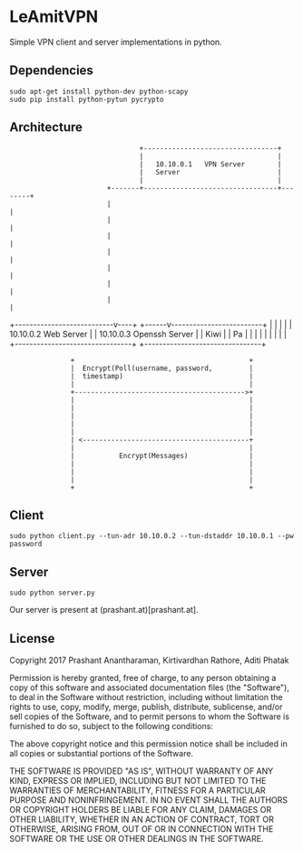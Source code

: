 # LeAmitVPN
Simple VPN client and server implementations in python.

## Dependencies

```shell
sudo apt-get install python-dev python-scapy
sudo pip install python-pytun pycrypto
```

## Architecture

                                    +---------------------------------+
                                    |                                 |
                                    |   10.10.0.1   VPN Server        |
                                    |   Server                        |
                                    |                                 |
                            +-------+---------------------------------+--------+
                            |                                                  |
                            |                                                  |
                            |                                                  |
                            |                                                  |
                            |                                                  |
                            |                                                  |
                            |                                                  |
+---------------------------v----+                                      +------v-------------------------+
|                                |                                      |                                |
|   10.10.0.2  Web Server        |                                      |   10.10.0.3   Openssh Server   |
|   Kiwi                         |                                      |   Pa                           |
|                                |                                      |                                |
|                                |                                      |                                |
+--------------------------------+                                      +--------------------------------+





                   +                                           +
                   |  Encrypt(Poll(username, password,         |
                   |  timestamp)                               |
                   |                                           |
                   +------------------------------------------>+
                   |                                           |
                   |                                           |
                   |                                           |
                   |                                           |
                   |                                           |
                   | <-----------------------------------------+
                   |                                           |
                   |           Encrypt(Messages)               |
                   |                                           |
                   |                                           |
                   |                                           |
                   +                                           +


## Client

```shell
sudo python client.py --tun-adr 10.10.0.2 --tun-dstaddr 10.10.0.1 --pw password
```

## Server

```shell
sudo python server.py
```

Our server is present at (prashant.at)[prashant.at].


## License
Copyright 2017 Prashant Anantharaman, Kirtivardhan Rathore, Aditi Phatak

Permission is hereby granted, free of charge, to any person obtaining a copy of this software and associated documentation files (the "Software"), to deal in the Software without restriction, including without limitation the rights to use, copy, modify, merge, publish, distribute, sublicense, and/or sell copies of the Software, and to permit persons to whom the Software is furnished to do so, subject to the following conditions:

The above copyright notice and this permission notice shall be included in all copies or substantial portions of the Software.

THE SOFTWARE IS PROVIDED "AS IS", WITHOUT WARRANTY OF ANY KIND, EXPRESS OR IMPLIED, INCLUDING BUT NOT LIMITED TO THE WARRANTIES OF MERCHANTABILITY, FITNESS FOR A PARTICULAR PURPOSE AND NONINFRINGEMENT. IN NO EVENT SHALL THE AUTHORS OR COPYRIGHT HOLDERS BE LIABLE FOR ANY CLAIM, DAMAGES OR OTHER LIABILITY, WHETHER IN AN ACTION OF CONTRACT, TORT OR OTHERWISE, ARISING FROM, OUT OF OR IN CONNECTION WITH THE SOFTWARE OR THE USE OR OTHER DEALINGS IN THE SOFTWARE.
